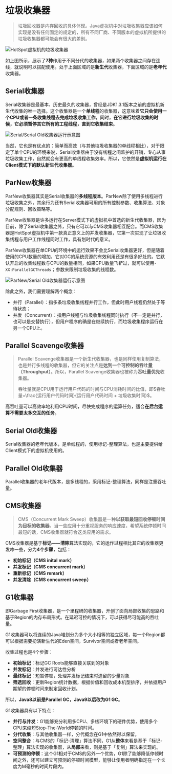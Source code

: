 # 垃圾收集器 <Badge text="Uncompleted"/>

> 垃圾回收器是内存回收的具体体现。Java虚拟机中对垃圾收集器应该如何实现是没有任何固定的规定的，所有不同厂商、不同版本的虚拟机所提供的垃圾收集器都可能会有很大的差别。

![HotSpot虚拟机的垃圾收集器](https://i.loli.net/2021/01/07/aDxytVcrLp3mb45.png)

如上图所示，展示了**7种**作用于不同分代的收集器，如果两个收集器之间存在连线，就说明可以搭配使用。处于上面区域的是**新生代**收集器，下面区域的是**老年代**收集器。

## Serial收集器

Serial收集器是最基本、历史最久的收集器，曾经是JDK1.3.1版本之前的虚拟机新生代收集的唯一选择。这个收集器是一个**单线程**的收集器，这意味着**它只会使用一个CPU或者一条收集线程去完成垃圾收集工作**，同时，**在它进行垃圾收集的时候，它必须暂停其它所有的工程线程，直到它收集结束**。

![Serial/Serial Old收集器运行示意图](https://i.loli.net/2021/01/07/w3ED8n6UOHmRvz4.png)

当然，它也是有优点的：简单而高效（与其他垃圾收集器的单线程相比），对于限定了单个CPU的环境来说，Serial收集器由于没有线程之间监护的开销，专心从事垃圾收集工作，自然就会有更高的单线程收集效率。所以，它依然是**虚拟机运行在Client模式下的默认新生代收集器**。

## ParNew收集器

ParNew收集器其实是Serial收集器的**多线程版本**。ParNew除了使用多线程进行垃圾收集之外，其余行为还有Serial收集器可用的所有控制参数、收集算法、对象分配规则、回收策略等。

ParNew收集器是许多运行在Server模式下的虚拟机中首选的新生代收集器，因为目前，除了Serial收集器之外，只有它可以与CMS收集器相互配合。而CMS收集器是HotSpot虚拟机中第一款真正意义上的并发收集器，它第一次实现了让垃圾收集线程与用户工作线程同时工作，具有划时代的意义。

ParNew收集器在单CPU的环境中的运行效果不会比Serial收集器更好，但是随着使用的CPU数量的增加，它对GC的系统资源的有效利用还是有很多好处的。它默认开启的收集线程数与CPU的数量相同，如果CPU数量飞铲过，就可以使用`-XX:ParallelGCThreads`；参数来限制垃圾收集的线程数。

![ParNew/Serial Old收集器运行示意图](https://i.loli.net/2021/01/07/Ltmbg1spWojvnAX.png)

除此之外，我们需要理解两个概念：

* 并行（Parallel）：指多条垃圾收集线程并行工作，但此时用户线程仍然处于等待状态；
* 并发（Concurrent）：指用户线程与垃圾收集线程同时执行（不一定是并行，也可以是交替执行），但用户程序的确是在继续执行，而垃圾收集程序运行在另一个CPU上。

## Parallel Scavenge收集器

> Parallel Scavenge收集器是一个新生代收集器，也是同样使用复制算法，也是并行多线程的收集器，但它的关注点是**达到一个可控制的吞吐量（Throughput）**。所以，Parallel Scavenge收集器也被称为**吞吐量优先**收集器。
>
> 吞吐量就是CPU用于运行用户代码的时间与CPU消耗时间的比值，即$吞吐量=\frac{运行用户代码时间}{运行用户代码时间 + 垃圾收集时间}$。

高吞吐量可以高效率地利用CPU时间，尽快完成程序的运算任务，适合**在后台运算不需要太多交互的任务**。

## Serial Old收集器

Serial收集器的老年代版本，是单线程的，使用标记-整理算法，也是主要提供给Client模式下的虚拟机使用的。

## Parallel Old收集器

Parallel收集器的老年代版本，是多线程的，采用标记-整理算法，同样是注重吞吐量。

## CMS收集器

> CMS（Concurrent Mark Sweep）收集器是一种**以获取最短回收停顿时间为目标的收集器**。当一些应用十分重视服务的响应速度，希望系统停顿时间最短的话，CMS收集器就符合这类应用的需求。

CMS收集器是基于**标记——清除**算法实现的，它的运作过程相比其它的收集器更发咋一些，分为**4个步骤**，包括：

* **初始标记（CMS inital mark）**
* **并发标记（CMS concurrent mark）**
* **重新标记（CMS remark）**
* **并发清除（CMS concurrent sweep）**

## G1收集器

即Garbage First收集器，是一个里程碑的收集器，开创了面向局部收集的思路和基于Region的内存布局形式。在延迟可控的情况下，可以获得尽可能高的吞吐量。

G1收集器可以将连续的Java堆划分为多个大小相等的独立区域，每一个Region都可以根据需要扮演新生代的Eden空间，Survivor空间或者老年空间。

收集过程也是4个步骤：

* **初始标记**：标记GC Roots能够直接关联到的对象
* **并发标记**：并发进行可达性分析
* **最终标记**：短暂停顿，处理并发标记结束时遗留的少量对象
* **筛选回收**：更新Region统计数据，根据价值和回收成本机型排序，并依据用户期望的停顿时间来制定回收计划。

所以，**Java8以前是Parallel GC，Java9以后改为G1 GC**。

G1收集器具有以下特点：

* **并行与并发**：G1能够充分利用多CPU、多核环境下的硬件优势，使用多个CPU来缩短Stop-The-World停顿的时间。
* **分代收集**：与其他收集器一样，分代概念在G1中依然得以保留。
* **空间整合**：与CMS的「标记-清理」算法不同，G1从**整体**来看是基于「标记-整理」算法实现的收集器，从**局部**来看，则是基于「复制」算法来实现的。
* **可预测的停顿**：这个G1相对于CMS的另外一个优势，G1除了能够降低停顿时间之外，还可以建立可预测的停顿时间模型，能够让使用者明确指定在一个长度为M毫秒的时间片段内。